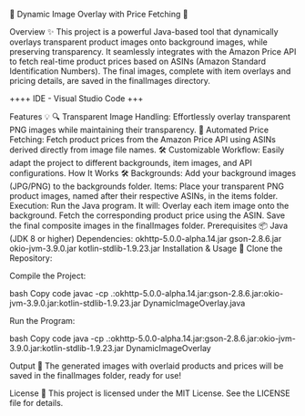 🌟 Dynamic Image Overlay with Price Fetching 🚀

Overview ✨
This project is a powerful Java-based tool that dynamically overlays transparent product images onto background images, while preserving transparency. It seamlessly integrates with the Amazon Price API to fetch real-time product prices based on ASINs (Amazon Standard Identification Numbers). The final images, complete with item overlays and pricing details, are saved in the finalImages directory.

++++ IDE - Visual Studio Code +++

Features 💡
🔍 Transparent Image Handling: Effortlessly overlay transparent PNG images while maintaining their transparency.
💸 Automated Price Fetching: Fetch product prices from the Amazon Price API using ASINs derived directly from image file names.
🛠️ Customizable Workflow: Easily adapt the project to different backgrounds, item images, and API configurations.
How It Works 🛠️
Backgrounds: Add your background images (JPG/PNG) to the backgrounds folder.
Items: Place your transparent PNG product images, named after their respective ASINs, in the items folder.
Execution: Run the Java program. It will:
Overlay each item image onto the background.
Fetch the corresponding product price using the ASIN.
Save the final composite images in the finalImages folder.
Prerequisites 📦
Java (JDK 8 or higher)
Dependencies:
okhttp-5.0.0-alpha.14.jar
gson-2.8.6.jar
okio-jvm-3.9.0.jar
kotlin-stdlib-1.9.23.jar
Installation & Usage 🚀
Clone the Repository:


Compile the Project:

bash
Copy code
javac -cp .:okhttp-5.0.0-alpha.14.jar:gson-2.8.6.jar:okio-jvm-3.9.0.jar:kotlin-stdlib-1.9.23.jar DynamicImageOverlay.java

Run the Program:

bash
Copy code
java -cp .:okhttp-5.0.0-alpha.14.jar:gson-2.8.6.jar:okio-jvm-3.9.0.jar:kotlin-stdlib-1.9.23.jar DynamicImageOverlay

Output 🎨
The generated images with overlaid products and prices will be saved in the finalImages folder, ready for use!

License 📄
This project is licensed under the MIT License. See the LICENSE file for details.

